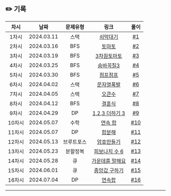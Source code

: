 ## ✏️ 기록

|  차시  |    날짜    |  문제유형  |                          링크                           |                           풀이                            |
| :----: | :--------: | :--------: | :-----------------------------------------------------: | :-------------------------------------------------------: |
| 1차시  | 2024.03.11 |    스택    |    [쇠막대기](https://www.acmicpc.net/problem/10799)    |  [#1](https://github.com/AlgoLeadMe/AlgoLeadMe-8/pull/2)  |
| 2차시  | 2024.03.16 |    BFS     |     [토마토](https://www.acmicpc.net/problem/7576)      |  [#2](https://github.com/AlgoLeadMe/AlgoLeadMe-8/pull/7)  |
| 3차시  | 2024.03.19 |    BFS     |   [3차원토마토](https://www.acmicpc.net/problem/7569)   | [#3](https://github.com/AlgoLeadMe/AlgoLeadMe-8/pull/11)  |
| 4차시  | 2024.03.25 |    BFS     |   [숨바꼭질3](https://www.acmicpc.net/problem/13549)    |  [#4](https://github.com/AlgoLeadMe/AlgoLeadMe8/pull/16)  |
| 5차시  | 2024.03.30 |    BFS     |    [점프점프](https://www.acmicpc.net/problem/11060)    | [#5](https://github.com/AlgoLeadMe/AlgoLeadMe-8/pull/23)  |
| 6차시  | 2024.04.02 |    스택    |   [문자열폭발](https://www.acmicpc.net/problem/9935)    | [#6](https://github.com/AlgoLeadMe/AlgoLeadMe-8/pull/25)  |
| 7차시  | 2024.04.05 |    스택    |     [오큰수](https://www.acmicpc.net/problem/17298)     | [#7](https://github.com/AlgoLeadMe/AlgoLeadMe-8/pull/30)  |
| 8차시  | 2024.04.12 |    BFS     |     [결혼식](https://www.acmicpc.net/problem/5567)      | [#8](https://github.com/AlgoLeadMe/AlgoLeadMe-8/pull/37)  |
| 9차시  | 2024.04.29 |     DP     | [1,2,3 더하기 3](https://www.acmicpc.net/problem/15988) | [#9](https://github.com/AlgoLeadMe/AlgoLeadMe-8/pull/38)  |
| 10차시 | 2024.05.07 |    수학    |     [연속 합](https://www.acmicpc.net/problem/2737)     | [#10](https://github.com/AlgoLeadMe/AlgoLeadMe-8/pull/43) |
| 11차시 | 2024.05.07 |     DP     |     [합분해](https://www.acmicpc.net/problem/2225)      | [#11](https://github.com/AlgoLeadMe/AlgoLeadMe-8/pull/44) |
| 12차시 | 2024.05.13 | 브루트포스 |   [암호만들기](https://www.acmicpc.net/problem/1759)    | [#12](https://github.com/AlgoLeadMe/AlgoLeadMe-8/pull/50) |
| 13차시 | 2024.05.23 |  분할정복  | [피보나치 수 6](https://www.acmicpc.net/problem/11444)  | [#13](https://github.com/AlgoLeadMe/AlgoLeadMe-8/pull/55) |
| 14차시 | 2024.05.28 |     큐     | [가운데를 말해요](https://www.acmicpc.net/problem/1655) | [#14](https://github.com/AlgoLeadMe/AlgoLeadMe-8/pull/58) |
| 15차시 | 2024.06.01 |     큐     |  [중앙값 구하기](https://www.acmicpc.net/problem/2696)  | [#15](https://github.com/AlgoLeadMe/AlgoLeadMe-8/pull/61) |
| 16차시 | 2024.07.04 |     DP     |     [연속합](https://www.acmicpc.net/problem/1912)      | [#16](https://github.com/AlgoLeadMe/AlgoLeadMe-8/pull/66) |

---
